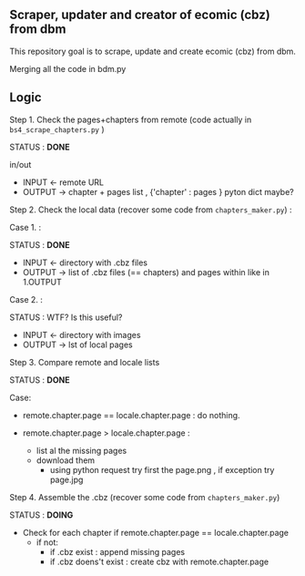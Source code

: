 ##  Scraper, updater and creator of ecomic (cbz) from dbm

This repository goal is to scrape, update and create ecomic (cbz) from dbm.

Merging all the code in bdm.py 

## Logic 

Step 1. Check the pages+chapters from remote (code actually in `bs4_scrape_chapters.py` )

STATUS : **DONE**

in/out

- INPUT  <- remote URL
- OUTPUT -> chapter + pages list , {'chapter' : pages } pyton dict maybe?


Step 2. Check the local data (recover some code from `chapters_maker.py`) :

Case 1. :

STATUS : **DONE**

- INPUT  <- directory with .cbz files
- OUTPUT -> list of .cbz files (== chapters) and pages within like in 1.OUTPUT


Case 2. : 

STATUS : WTF? Is this useful?

- INPUT  <- directory with images
- OUTPUT -> lst of local pages


Step 3. Compare remote and locale lists

STATUS : **DONE**

Case:

- remote.chapter.page == locale.chapter.page : do nothing.
- remote.chapter.page > locale.chapter.page :

    - list al the missing pages
    - download them 
        - using python request try first the page.png , if exception try page.jpg


Step 4. Assemble the .cbz (recover some code from `chapters_maker.py`)

STATUS : **DOING**

- Check for each chapter if remote.chapter.page == locale.chapter.page
    - if not: 
        - if .cbz exist : append missing pages
        - if .cbz doens't exist : create cbz with remote.chapter.page
